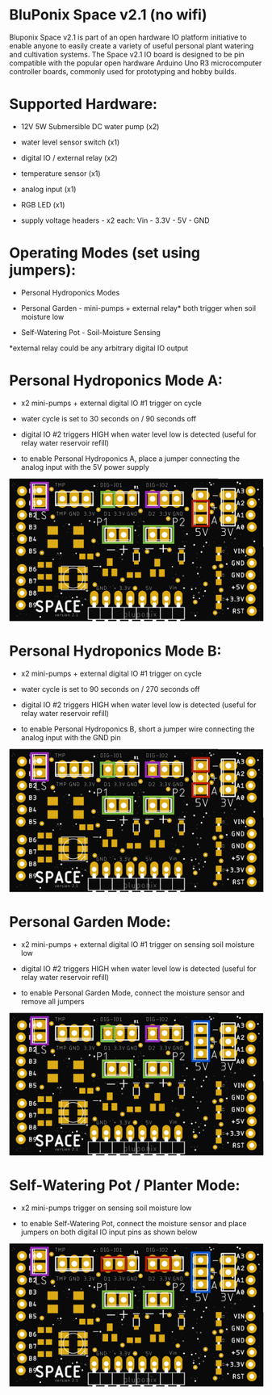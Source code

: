 # BluPonix Space v2.1 (no wifi)

Bluponix Space v2.1 is part of an open hardware IO platform initiative to enable anyone to easily create a variety of useful personal plant watering and cultivation systems. 
The Space v2.1 IO board is designed to be pin compatible with the popular open hardware Arduino Uno R3 microcomputer controller boards, commonly used for prototyping and hobby builds.


# Supported Hardware:

- 12V 5W Submersible DC water pump (x2)

- water level sensor switch (x1)

- digital IO / external relay (x2)

- temperature sensor (x1)

- analog input (x1)

- RGB LED (x1)

- supply voltage headers - x2 each: Vin - 3.3V - 5V - GND



# Operating Modes (set using jumpers):

- Personal Hydroponics Modes

- Personal Garden - mini-pumps + external relay* both trigger when soil moisture low

- Self-Watering Pot - Soil-Moisture Sensing

*external relay could be any arbitrary digital IO output



# Personal Hydroponics Mode A:

- x2 mini-pumps + external digital IO #1 trigger on cycle

- water cycle is set to 30 seconds on / 90 seconds off

- digital IO #2 triggers HIGH when water level low is detected (useful for relay water reservoir refill)

- to enable Personal Hydroponics A, place a jumper connecting the analog input with the 5V power supply

<img src='./images/space_2.1_modeA.png' />



# Personal Hydroponics Mode B:

- x2 mini-pumps + external digital IO #1 trigger on cycle

- water cycle is set to 90 seconds on / 270 seconds off

- digital IO #2 triggers HIGH when water level low is detected (useful for relay water reservoir refill)

- to enable Personal Hydroponics B, short a jumper wire connecting the analog input with the GND pin

<img src='./images/space_2.1_modeB.png' />



# Personal Garden Mode:

- x2 mini-pumps + external digital IO #1 trigger on sensing soil moisture low

- digital IO #2 triggers HIGH when water level low is detected (useful for relay water reservoir refill)

- to enable Personal Garden Mode, connect the moisture sensor and remove all jumpers

<img src='./images/space_2.1_modeC.png' />



# Self-Watering Pot / Planter Mode:

- x2 mini-pumps trigger on sensing soil moisture low

- to enable Self-Watering Pot, connect the moisture sensor and place jumpers on both digital IO input pins as shown below

<img src='./images/space_2.1_modeD.png' />
